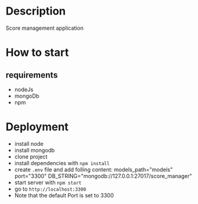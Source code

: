 # Description
Score management application
# How to start
## requirements
 - nodeJs
 - mongoDb
 - npm
# Deployment
- install node
- install mongodb
- clone project
- install dependencies with `npm install`
- create `.env` file and add folling content:
        models_path="models"
        port="3300"
        DB_STRING="mongodb://127.0.0.1:27017/score_manager"
- start server with `npm start`
- go to  `http://localhost:3300` 
- Note that the default Port is set to 3300
  